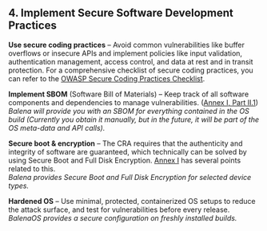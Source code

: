 ## 4\. Implement Secure Software Development Practices

**Use secure coding practices** – Avoid common vulnerabilities like buffer overflows or insecure APIs and implement policies like input validation, authentication management, access control, and data at rest and in transit protection. For a comprehensive checklist of secure coding practices, you can refer to the [OWASP Secure Coding Practices Checklist](https://owasp.org/www-project-secure-coding-practices-quick-reference-guide/stable-en/02-checklist/05-checklist.html).

**Implement SBOM** (Software Bill of Materials) – Keep track of all software components and dependencies to manage vulnerabilities. ([Annex I, Part II.1](https://eur-lex.europa.eu/eli/reg/2024/2847/oj/eng#anx_I))  
*Balena will provide you with an SBOM for everything contained in the OS build (Currently you obtain it manually, but in the future, it will be part of the OS meta-data and API calls).*

**Secure boot & encryption** – The CRA requires that the authenticity and integrity of software are guaranteed, which technically can be solved by using Secure Boot and Full Disk Encryption. [Annex I](https://eur-lex.europa.eu/eli/reg/2024/2847/oj/eng#anx_I) has several points related to this.  
*Balena provides Secure Boot and Full Disk Encryption for selected device types.*

**Hardened OS** – Use minimal, protected, containerized OS setups to reduce the attack surface, and test for vulnerabilities before every release.  
*BalenaOS provides a secure configuration on freshly installed builds.*
